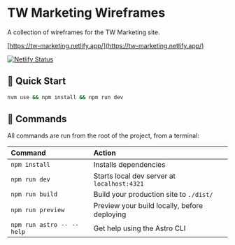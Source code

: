 # TW Marketing Wireframes

A collection of wireframes for the TW Marketing site.

[https://tw-marketing.netlify.app/](https://tw-marketing.netlify.app/)

[![Netlify Status](https://api.netlify.com/api/v1/badges/8be5eab5-c574-4963-98f5-c23461c6c9f6/deploy-status)](https://app.netlify.com/sites/flourishing-granita-70f3a9/deploys)

## 🏁 Quick Start

```bash
nvm use && npm install && npm run dev
```

## 🧞 Commands

All commands are run from the root of the project, from a terminal:

| Command                   | Action                                       |
| :------------------------ | :------------------------------------------- |
| `npm install`             | Installs dependencies                        |
| `npm run dev`             | Starts local dev server at `localhost:4321`  |
| `npm run build`           | Build your production site to `./dist/`      |
| `npm run preview`         | Preview your build locally, before deploying |
| `npm run astro -- --help` | Get help using the Astro CLI                 |

